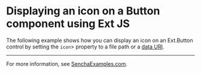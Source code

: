 # Displaying an icon on a Button component using Ext JS #

The following example shows how you can display an icon on an Ext.Button control by setting the `icon`> property to a file path or a [data URI](http://css-tricks.com/data-uris/).

---

For more information, see [SenchaExamples.com](http://senchaexamples.com/2012/02/21/displaying-an-icon-on-a-ext-button-control-using-ext-js/).